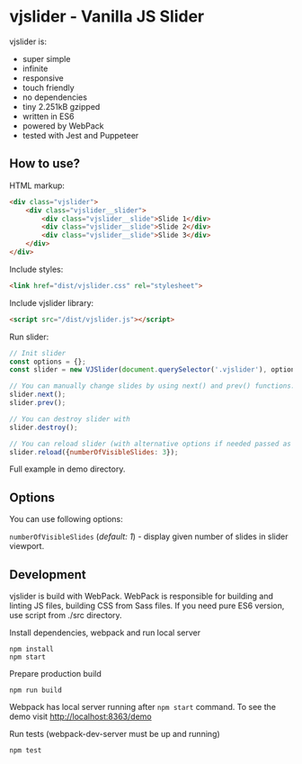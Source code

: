 vjslider - Vanilla JS Slider
============================
vjslider is:
 - super simple
 - infinite
 - responsive
 - touch friendly
 - no dependencies
 - tiny 2.251kB gzipped
 - written in ES6
 - powered by WebPack
 - tested with Jest and Puppeteer

How to use?
-----------
HTML markup: 
```html
<div class="vjslider">
    <div class="vjslider__slider">
        <div class="vjslider__slide">Slide 1</div>
        <div class="vjslider__slide">Slide 2</div>
        <div class="vjslider__slide">Slide 3</div>
    </div>
</div>
```

Include styles:
```html
<link href="dist/vjslider.css" rel="stylesheet">
```

Include vjslider library:
```html
<script src="/dist/vjslider.js"></script>
```

Run slider:
```js
// Init slider
const options = {};
const slider = new VJSlider(document.querySelector('.vjslider'), options);

// You can manually change slides by using next() and prev() functions:
slider.next();
slider.prev();

// You can destroy slider with
slider.destroy();

// You can reload slider (with alternative options if needed passed as argument to reload method)
slider.reload({numberOfVisibleSlides: 3});
```

Full example in demo directory. 

Options
-------

You can use following options:

`numberOfVisibleSlides` (_default: 1_) - display given number of slides in slider viewport.

Development
-----------
vjslider is build with WebPack. 
WebPack is responsible for building and linting JS files, building CSS from Sass files. If you need pure ES6 version, use script from ./src directory.

Install dependencies, webpack and run local server
```
npm install
npm start
```

Prepare production build
```
npm run build
```

Webpack has local server running after `npm start` command. To see the demo visit [http://localhost:8363/demo](http://localhost:8363/demo)


Run tests (webpack-dev-server must be up and running)
```
npm test
```
